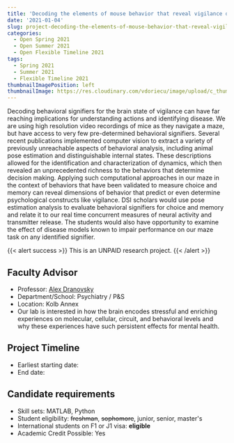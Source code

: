 ```yaml
---
title: 'Decoding the elements of mouse behavior that reveal vigilance during exploration'
date: '2021-01-04'
slug: project-decoding-the-elements-of-mouse-behavior-that-reveal-vigilance-during-exploration
categories:
  - Open Spring 2021
  - Open Summer 2021
  - Open Flexible Timeline 2021
tags:
  - Spring 2021
  - Summer 2021
  - Flexible Timeline 2021
thumbnailImagePosition: left
thumbnailImage: https://res.cloudinary.com/vdoriecu/image/upload/c_thumb,w_200,g_face/v1579110178/construction_c6dqbd.png
---
```

Decoding behavioral signifiers for the brain state of vigilance can have far reaching implications for understanding actions and identifying disease. We are using high resolution video recordings of mice as they navigate a maze, but have access to very few pre-determined behavioral signifiers. Several recent publications implemented computer vision to extract a variety of previously unreachable aspects of behavioral analysis, including animal pose estimation and distinguishable internal states. These descriptions allowed for the identification and characterization of dynamics, which then revealed an unprecedented richness to the behaviors that determine decision making. Applying such computational approaches in our maze in the context of behaviors that have been validated to measure choice and memory can reveal dimensions of behavior that predict or even determine psychological constructs like vigilance. DSI scholars would use pose estimation analysis to evaluate behavioral signifiers for choice and memory and relate it to our real time concurrent measures of neural activity and transmitter release. The students would also have opportunity to examine the effect of disease models known to impair performance on our maze task on any identified signifier.

<!--more-->

{{< alert success >}}
This is an UNPAID research project.
{{< /alert >}}

## Faculty Advisor
+ Professor: [Alex Dranovsky](https://neuroscience.columbia.edu/profile/alexdranovsky)
+ Department/School: Psychiatry / P&S
+ Location: Kolb Annex
+ Our lab is interested in how the brain encodes stressful and enriching experiences on molecular, cellular, circuit, and behavioral levels and why these experiences have such persistent effects for mental health.

## Project Timeline
+ Earliest starting date: 
+ End date: 

## Candidate requirements
+ Skill sets: MATLAB, Python
+ Student eligibility: ~~freshman~~, ~~sophomore~~, junior, senior, master's
+ International students on F1 or J1 visa: **eligible**
+ Academic Credit Possible: Yes

